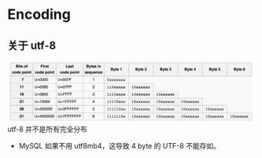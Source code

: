 # Encoding

## 关于 utf-8

![utf-8 值域分布](./_images/utf-8-code-point.png)
utf-8 并不是所有完全分布


- MySQL 如果不用 utf8mb4，这导致 4 byte 的 UTF-8 不能存如。
